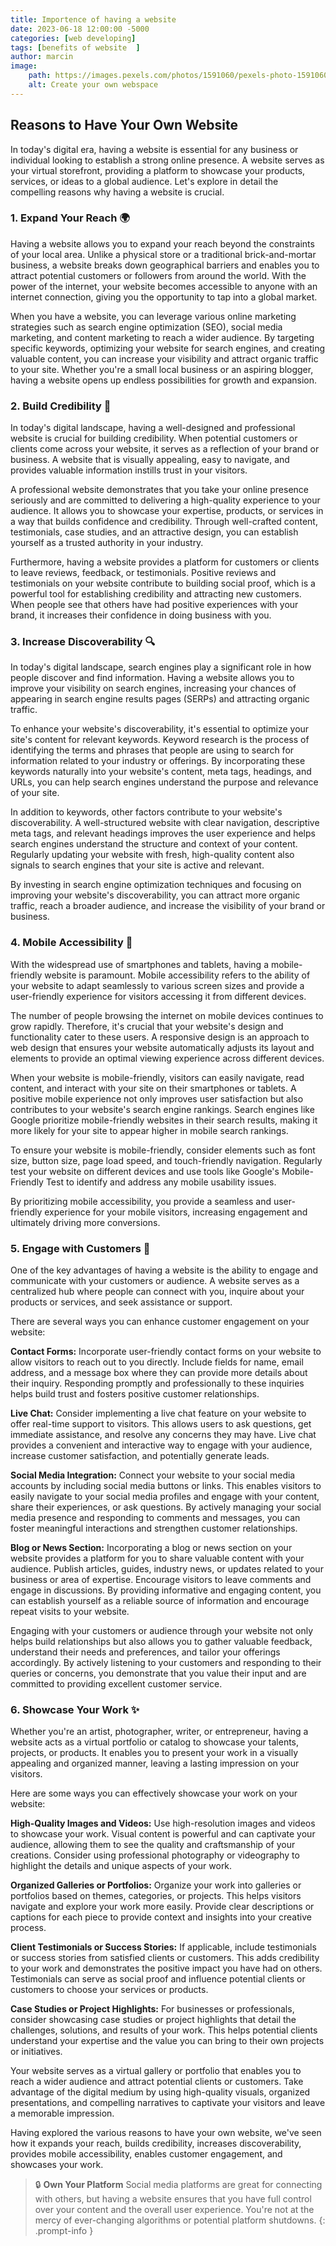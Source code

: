 ```yaml
---
title: Importence of having a website 
date: 2023-06-18 12:00:00 -5000
categories: [web developing]
tags: [benefits of website  ]
author: marcin
image:
    path: https://images.pexels.com/photos/1591060/pexels-photo-1591060.jpeg?auto=compress&cs=tinysrgb&w=1260&h=750&dpr=1
    alt: Create your own webspace 
---
```


## Reasons to Have Your Own Website

In today's digital era, having a website is essential for any business or individual looking to establish a strong online presence. A website serves as your virtual storefront, providing a platform to showcase your products, services, or ideas to a global audience. Let's explore in detail the compelling reasons why having a website is crucial.

### 1. Expand Your Reach 🌍

Having a website allows you to expand your reach beyond the constraints of your local area. Unlike a physical store or a traditional brick-and-mortar business, a website breaks down geographical barriers and enables you to attract potential customers or followers from around the world. With the power of the internet, your website becomes accessible to anyone with an internet connection, giving you the opportunity to tap into a global market.

When you have a website, you can leverage various online marketing strategies such as search engine optimization (SEO), social media marketing, and content marketing to reach a wider audience. By targeting specific keywords, optimizing your website for search engines, and creating valuable content, you can increase your visibility and attract organic traffic to your site. Whether you're a small local business or an aspiring blogger, having a website opens up endless possibilities for growth and expansion.

### 2. Build Credibility 💪

In today's digital landscape, having a well-designed and professional website is crucial for building credibility. When potential customers or clients come across your website, it serves as a reflection of your brand or business. A website that is visually appealing, easy to navigate, and provides valuable information instills trust in your visitors.

A professional website demonstrates that you take your online presence seriously and are committed to delivering a high-quality experience to your audience. It allows you to showcase your expertise, products, or services in a way that builds confidence and credibility. Through well-crafted content, testimonials, case studies, and an attractive design, you can establish yourself as a trusted authority in your industry.

Furthermore, having a website provides a platform for customers or clients to leave reviews, feedback, or testimonials. Positive reviews and testimonials on your website contribute to building social proof, which is a powerful tool for establishing credibility and attracting new customers. When people see that others have had positive experiences with your brand, it increases their confidence in doing business with you.

### 3. Increase Discoverability 🔍

In today's digital landscape, search engines play a significant role in how people discover and find information. Having a website allows you to improve your visibility on search engines, increasing your chances of appearing in search engine results pages (SERPs) and attracting organic traffic.

To enhance your website's discoverability, it's essential to optimize your site's content for relevant keywords. Keyword research is the process of identifying the terms and phrases that people are using to search for information related to your industry or offerings. By incorporating these keywords naturally into your website's content, meta tags, headings, and URLs, you can help search engines understand the purpose and relevance of your site.

In addition to keywords, other factors contribute to your website's discoverability. A well-structured website with clear navigation, descriptive meta tags, and relevant headings improves the user experience and helps search engines understand the structure and context of your content. Regularly updating your website with fresh, high-quality content also signals to search engines that your site is active and relevant.

By investing in search engine optimization techniques and focusing on improving your website's discoverability, you can attract more organic traffic, reach a broader audience, and increase the visibility of your brand or business.

### 4. Mobile Accessibility 📱

With the widespread use of smartphones and tablets, having a mobile-friendly website is paramount. Mobile accessibility refers to the ability of your website to adapt seamlessly to various screen sizes and provide a user-friendly experience for visitors accessing it from different devices.

The number of people browsing the internet on mobile devices continues to grow rapidly. Therefore, it's crucial that your website's design and functionality cater to these users. A responsive design is an approach to web design that ensures your website automatically adjusts its layout and elements to provide an optimal viewing experience across different devices.

When your website is mobile-friendly, visitors can easily navigate, read content, and interact with your site on their smartphones or tablets. A positive mobile experience not only improves user satisfaction but also contributes to your website's search engine rankings. Search engines like Google prioritize mobile-friendly websites in their search results, making it more likely for your site to appear higher in mobile search rankings.

To ensure your website is mobile-friendly, consider elements such as font size, button size, page load speed, and touch-friendly navigation. Regularly test your website on different devices and use tools like Google's Mobile-Friendly Test to identify and address any mobile usability issues.

By prioritizing mobile accessibility, you provide a seamless and user-friendly experience for your mobile visitors, increasing engagement and ultimately driving more conversions.

### 5. Engage with Customers 💬

One of the key advantages of having a website is the ability to engage and communicate with your customers or audience. A website serves as a centralized hub where people can connect with you, inquire about your products or services, and seek assistance or support.

There are several ways you can enhance customer engagement on your website:

**Contact Forms:** Incorporate user-friendly contact forms on your website to allow visitors to reach out to you directly. Include fields for name, email address, and a message box where they can provide more details about their inquiry. Responding promptly and professionally to these inquiries helps build trust and fosters positive customer relationships.

**Live Chat:** Consider implementing a live chat feature on your website to offer real-time support to visitors. This allows users to ask questions, get immediate assistance, and resolve any concerns they may have. Live chat provides a convenient and interactive way to engage with your audience, increase customer satisfaction, and potentially generate leads.

**Social Media Integration:** Connect your website to your social media accounts by including social media buttons or links. This enables visitors to easily navigate to your social media profiles and engage with your content, share their experiences, or ask questions. By actively managing your social media presence and responding to comments and messages, you can foster meaningful interactions and strengthen customer relationships.

**Blog or News Section:** Incorporating a blog or news section on your website provides a platform for you to share valuable content with your audience. Publish articles, guides, industry news, or updates related to your business or area of expertise. Encourage visitors to leave comments and engage in discussions. By providing informative and engaging content, you can establish yourself as a reliable source of information and encourage repeat visits to your website.

Engaging with your customers or audience through your website not only helps build relationships but also allows you to gather valuable feedback, understand their needs and preferences, and tailor your offerings accordingly. By actively listening to your customers and responding to their queries or concerns, you demonstrate that you value their input and are committed to providing excellent customer service.

### 6. Showcase Your Work ✨

Whether you're an artist, photographer, writer, or entrepreneur, having a website acts as a virtual portfolio or catalog to showcase your talents, projects, or products. It enables you to present your work in a visually appealing and organized manner, leaving a lasting impression on your visitors.

Here are some ways you can effectively showcase your work on your website:

**High-Quality Images and Videos:** Use high-resolution images and videos to showcase your work. Visual content is powerful and can captivate your audience, allowing them to see the quality and craftsmanship of your creations. Consider using professional photography or videography to highlight the details and unique aspects of your work.

**Organized Galleries or Portfolios:** Organize your work into galleries or portfolios based on themes, categories, or projects. This helps visitors navigate and explore your work more easily. Provide clear descriptions or captions for each piece to provide context and insights into your creative process.

**Client Testimonials or Success Stories:** If applicable, include testimonials or success stories from satisfied clients or customers. This adds credibility to your work and demonstrates the positive impact you have had on others. Testimonials can serve as social proof and influence potential clients or customers to choose your services or products.

**Case Studies or Project Highlights:** For businesses or professionals, consider showcasing case studies or project highlights that detail the challenges, solutions, and results of your work. This helps potential clients understand your expertise and the value you can bring to their own projects or initiatives.

Your website serves as a virtual gallery or portfolio that enables you to reach a wider audience and attract potential clients or customers. Take advantage of the digital medium by using high-quality visuals, organized presentations, and compelling narratives to captivate your visitors and leave a memorable impression.


Having explored the various reasons to have your own website, we've seen how it
expands your reach, builds credibility, increases discoverability, provides
mobile accessibility, enables customer engagement, and showcases your work. 




> 🔒 **Own Your Platform** 
Social media platforms are great for connecting with others, but having a website ensures that you have full control over your content and the overall user experience. You're not at the mercy of ever-changing algorithms or potential platform shutdowns.
{: .prompt-info }
